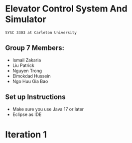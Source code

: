# Elevator Control System And Simulator
```
SYSC 3303 at Carleton University 
```

## Group 7 Members:
* Ismail Zakaria
* Liu Patrick
* Nguyen Trong
* Elmokdad Hussein
* Ngo Huu Gia Bao

## Set up Instructions
* Make sure you use Java 17 or later
* Eclipse as IDE

# Iteration 1


